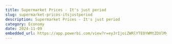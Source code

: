 ```yaml
---
title: Supermarket Prices - It's just period
slug: supermarket-prices-itsjustperiod
description: Supermarket Prices - It's just period
category: Economy
date: 2024-11-09
embedded_url: https://app.powerbi.com/view?r=eyJrIjoiZWRlYTE0YWMtZDVlMy00NWZjLTk4NDYtNmU4Y2ViODE5ZTg1IiwidCI6IjAzMTVmMTIzLTFlOGQtNDVhYi04N2M0LWNlZTljODA1NTE4OSIsImMiOjl9
---
```


